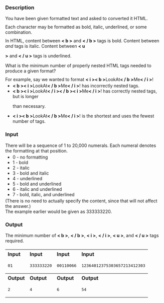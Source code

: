 <style>
	.example-table {
		text-align: left;
		margin-top: 10px;
		width: 100%;
	}

	.example-table td {
		vertical-align: top; 
	}

	.section {
		margin-top: 19px;
		margin-bottom:19px;
	}

	.paragraph {
		text-align: left;
		margin-top: 10px;
		margin-bottom: 10px;
	}

	.paragraph ul, .paragraph ol {
		margin-top: 3px;
		margin-bottom: 3px;
	}
</style>

<div class="section">
	<h3>Description</h3>
	<div class="paragraph">	
		You have been given formatted text and asked to converted it HTML.
	</div>
	<div class="paragraph">
		Each character may be formatted as bold, italic, underlined, or some combination.
	</div>
	<div class="paragraph">
		In HTML, content between <b>&lt; b &gt;</b> and <b>&lt; / b &gt;</b> tags is bold. Content between <i> and </i> tags is italic. Content between <b>&lt; u 

&gt;</b> and <b>&lt; / u &gt;</b> tags is underlined.
	</div>
	<div class="paragraph">
		What is the minimum number of properly nested HTML tags needed to produce a given format?
	</div>
	<div class="paragraph">
		For example, say we wanted to format <b>&lt; i &gt;</b><b>&lt; b &gt;</b>LookAt<b>&lt; / b &gt;</b>Me<b>&lt; / i &gt;</b>!
		<ul>
			<li><b>&lt; b &gt;</b><b>&lt; i &gt;</b>LookAt<b>&lt; / b &gt;</b>Me<b>&lt; / i &gt;</b>! has incorrectly nested tags.</li>
			<li><b>&lt; b &gt;</b><b>&lt; i &gt;</b>LookAt<b>&lt; / i &gt;</b><b>&lt; / b &gt;</b><b>&lt; i &gt;</b>Me<b>&lt; / i &gt;</b>! has correctly nested tags, but is longer 

than necessary.</li>
			<li><b>&lt; i &gt;</b><b>&lt; b &gt;</b>LookAt<b>&lt; / b &gt;</b>Me<b>&lt; / i &gt;</b>! is the shortest and uses the fewest number of tags.</li>
		</ul>
	</div>
</div>

<div class="section">
	<h3>Input</h3>
	<div class="paragraph">
		There will be a sequence of 1 to 20,000 numerals. Each numeral denotes the formatting at that position.
		<ul>
			<li>0 - no formatting</li>
			<li>1 - bold</li>
			<li>2 - italic</li>
			<li>3 - bold and italic</li>
			<li>4 - underlined</li>
			<li>5 - bold and underlined</li>
			<li>6 - italic and underlined</li>
			<li>7 - bold, italic, and underlined</li>
		</ul>
		(There is no need to actually specify the content, since that will not affect the answer.)
		<br>
		The example earlier would be given as 333333220.
	</div>
</div>

<div class="section">
	<h3>Output</h3>
	<div class="paragraph">
		The minimum number of <b>&lt; b &gt;</b>, <b>&lt; / b &gt;</b>, <b>&lt; i &gt;</b>, <b>&lt; / i &gt;</b>, <b>&lt; u &gt;</b>, and <b>&lt; / u &gt;</b> tags required.
	</div>
</div>

<table class="section example-table">
	<tbody><tr>
		<th>Input</th>
		<th>Input</th>
		<th>Input</th>
		<th>Input</th>
	</tr>
	<tr>
		<td>
<pre>01</pre>
		</td>
		<td>
<pre>333333220
</pre>
		</td>
		<td>
<pre>00110066</pre>
		</td>
		<td>
<pre>12364012375303657213412303</pre>
		</td>
	</tr>
	<tr>
		<th>Output</th>
		<th>Output</th>
		<th>Output</th>
		<th>Output</th>
	</tr>
	<tr>
		<td>
<pre>2</pre>
		</td>
		<td>
<pre>4</pre>
		</td>
		<td>
<pre>6</pre>
		</td>
		<td>
<pre>54</pre>
		</td>
	</tr>
</tbody></table>